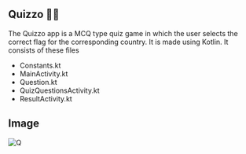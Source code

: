 ## **Quizzo** 🧐✅
The Quizzo app is a MCQ type quiz game in which the user selects the correct flag for the corresponding country. It is made using Kotlin.
It consists of these files

- Constants.kt
- MainActivity.kt
- Question.kt
- QuizQuestionsActivity.kt
- ResultActivity.kt

## **Image**
![Q](https://user-images.githubusercontent.com/89503697/180143728-62172246-d286-4b81-aad0-7e13c718ef51.png)
